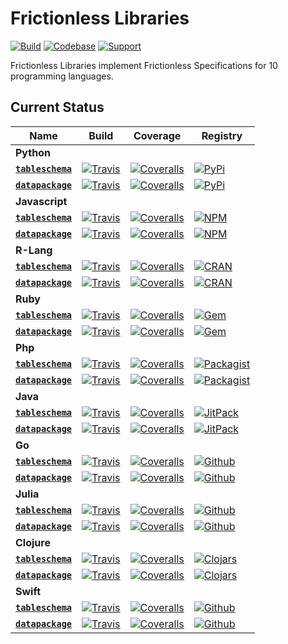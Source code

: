 # Frictionless Libraries

[![Build](https://img.shields.io/github/workflow/status/frictionlessdata/libraries/general/main)](https://github.com/frictionlessdata/libraries/actions)
[![Codebase](https://img.shields.io/badge/codebase-github-brightgreen)](https://github.com/frictionlessdata/libraries)
[![Support](https://img.shields.io/badge/support-discord-brightgreen)](https://discord.com/channels/695635777199145130/695635777199145133)

Frictionless Libraries implement Frictionless Specifications for 10 programming languages.

## Current Status

Name  | Build | Coverage | Registry
----- | ----- | -------- | --------
**Python** |
**<a href="https://github.com/frictionlessdata/tableschema-py">`tableschema`</a>** | [![Travis](https://img.shields.io/travis/frictionlessdata/tableschema-py/master.svg)](https://travis-ci.org/frictionlessdata/tableschema-py) | [![Coveralls](http://img.shields.io/coveralls/frictionlessdata/tableschema-py.svg?branch=master)](https://coveralls.io/r/frictionlessdata/tableschema-py?branch=master) | [![PyPi](https://img.shields.io/pypi/v/tableschema.svg)](https://pypi.python.org/pypi/tableschema)
**<a href="https://github.com/frictionlessdata/datapackage-py">`datapackage`</a>** | [![Travis](https://img.shields.io/travis/frictionlessdata/datapackage-py/master.svg)](https://travis-ci.org/frictionlessdata/datapackage-py) | [![Coveralls](http://img.shields.io/coveralls/frictionlessdata/datapackage-py.svg?branch=master)](https://coveralls.io/r/frictionlessdata/datapackage-py?branch=master) | [![PyPi](https://img.shields.io/pypi/v/datapackage.svg)](https://pypi.python.org/pypi/datapackage)
**Javascript** |
**<a href="https://github.com/frictionlessdata/tableschema-js">`tableschema`</a>** | [![Travis](https://img.shields.io/travis/frictionlessdata/tableschema-js/master.svg)](https://travis-ci.org/frictionlessdata/tableschema-js) | [![Coveralls](http://img.shields.io/coveralls/frictionlessdata/tableschema-js.svg?branch=master)](https://coveralls.io/r/frictionlessdata/tableschema-js?branch=master) | [![NPM](https://img.shields.io/npm/v/tableschema.svg)](https://www.npmjs.com/package/tableschema)
**<a href="https://github.com/frictionlessdata/datapackage-js">`datapackage`</a>** | [![Travis](https://img.shields.io/travis/frictionlessdata/datapackage-js/master.svg)](https://travis-ci.org/frictionlessdata/datapackage-js) | [![Coveralls](http://img.shields.io/coveralls/frictionlessdata/datapackage-js.svg?branch=master)](https://coveralls.io/r/frictionlessdata/datapackage-js?branch=master) | [![NPM](https://img.shields.io/npm/v/datapackage.svg)](https://www.npmjs.com/package/datapackage)
**R-Lang** |
**<a href="https://github.com/frictionlessdata/tableschema-r">`tableschema`</a>** | [![Travis](https://img.shields.io/travis/frictionlessdata/tableschema-r/master.svg)](https://travis-ci.org/frictionlessdata/tableschema-r) | [![Coveralls](http://img.shields.io/coveralls/frictionlessdata/tableschema-r.svg?branch=master)](https://coveralls.io/r/frictionlessdata/tableschema-r?branch=master) | [![CRAN](https://img.shields.io/cran/v/tableschema.r.svg)](https://cran.rstudio.com/web/packages/tableschema.r/index.html)
**<a href="https://github.com/frictionlessdata/datapackage-r">`datapackage`</a>** | [![Travis](https://img.shields.io/travis/frictionlessdata/datapackage-r/master.svg)](https://travis-ci.org/frictionlessdata/datapackage-r) | [![Coveralls](http://img.shields.io/coveralls/frictionlessdata/datapackage-r.svg?branch=master)](https://coveralls.io/r/frictionlessdata/datapackage-r?branch=master) | [![CRAN](https://img.shields.io/cran/v/datapackage.r.svg)](https://cran.rstudio.com/web/packages/datapackage.r/index.html)
**Ruby** |
**<a href="https://github.com/frictionlessdata/tableschema-rb">`tableschema`</a>** | [![Travis](https://img.shields.io/travis/frictionlessdata/tableschema-rb/master.svg)](https://travis-ci.org/frictionlessdata/tableschema-rb) | [![Coveralls](http://img.shields.io/coveralls/frictionlessdata/tableschema-rb.svg?branch=master)](https://coveralls.io/r/frictionlessdata/tableschema-rb?branch=master) | [![Gem](http://img.shields.io/gem/v/tableschema.svg)](https://rubygems.org/gems/tableschema)
**<a href="https://github.com/frictionlessdata/datapackage-rb">`datapackage`</a>** | [![Travis](https://img.shields.io/travis/frictionlessdata/datapackage-rb/master.svg)](https://travis-ci.org/frictionlessdata/datapackage-rb) | [![Coveralls](http://img.shields.io/coveralls/frictionlessdata/datapackage-rb.svg?branch=master)](https://coveralls.io/r/frictionlessdata/datapackage-rb?branch=master) | [![Gem](http://img.shields.io/gem/v/datapackage.svg)](https://rubygems.org/gems/datapackage)
**Php** |
**<a href="https://github.com/frictionlessdata/tableschema-php">`tableschema`</a>** | [![Travis](https://img.shields.io/travis/frictionlessdata/tableschema-php/master.svg)](https://travis-ci.org/frictionlessdata/tableschema-php) | [![Coveralls](http://img.shields.io/coveralls/frictionlessdata/tableschema-php.svg?branch=master)](https://coveralls.io/r/frictionlessdata/tableschema-php?branch=master) | [![Packagist](https://img.shields.io/packagist/v/frictionlessdata/tableschema.svg)](https://packagist.org/packages/frictionlessdata/tableschema)
**<a href="https://github.com/frictionlessdata/datapackage-php">`datapackage`</a>** | [![Travis](https://img.shields.io/travis/frictionlessdata/datapackage-php/master.svg)](https://travis-ci.org/frictionlessdata/datapackage-php) | [![Coveralls](http://img.shields.io/coveralls/frictionlessdata/datapackage-php.svg?branch=master)](https://coveralls.io/r/frictionlessdata/datapackage-php?branch=master) | [![Packagist](https://img.shields.io/packagist/v/frictionlessdata/datapackage.svg)](https://packagist.org/packages/frictionlessdata/datapackage)
**Java** |
**<a href="https://github.com/frictionlessdata/tableschema-java">`tableschema`</a>** | [![Travis](https://img.shields.io/travis/frictionlessdata/tableschema-java/master.svg)](https://travis-ci.org/frictionlessdata/tableschema-java) | [![Coveralls](http://img.shields.io/coveralls/frictionlessdata/tableschema-java.svg?branch=master)](https://coveralls.io/r/frictionlessdata/tableschema-java?branch=master) | [![JitPack](https://img.shields.io/jitpack/v/github/frictionlessdata/tableschema-java)](https://jitpack.io/#frictionlessdata/tableschema-java)
**<a href="https://github.com/frictionlessdata/datapackage-java">`datapackage`</a>** | [![Travis](https://img.shields.io/travis/frictionlessdata/datapackage-java/master.svg)](https://travis-ci.org/frictionlessdata/datapackage-java) | [![Coveralls](http://img.shields.io/coveralls/frictionlessdata/datapackage-java.svg?branch=master)](https://coveralls.io/r/frictionlessdata/datapackage-java?branch=master) | [![JitPack](https://img.shields.io/jitpack/v/github/frictionlessdata/datapackage-java)](https://jitpack.io/#frictionlessdata/datapackage-java)
**Go** |
**<a href="https://github.com/frictionlessdata/tableschema-go">`tableschema`</a>** | [![Travis](https://img.shields.io/travis/frictionlessdata/tableschema-go/master.svg)](https://travis-ci.org/frictionlessdata/tableschema-go) | [![Coveralls](http://img.shields.io/coveralls/frictionlessdata/tableschema-go.svg?branch=master)](https://coveralls.io/r/frictionlessdata/tableschema-go?branch=master) | [![Github](https://img.shields.io/github/v/release/frictionlessdata/tableschema-go?sort=semver&label=github)](https://github.com/frictionlessdata/tableschema-go/releases)
**<a href="https://github.com/frictionlessdata/datapackage-go">`datapackage`</a>** | [![Travis](https://img.shields.io/travis/frictionlessdata/datapackage-go/master.svg)](https://travis-ci.org/frictionlessdata/datapackage-go) | [![Coveralls](http://img.shields.io/coveralls/frictionlessdata/datapackage-go.svg?branch=master)](https://coveralls.io/r/frictionlessdata/datapackage-go?branch=master) | [![Github](https://img.shields.io/github/v/release/frictionlessdata/datapackage-go?sort=semver&label=github)](https://github.com/frictionlessdata/datapackage-go/releases)
**Julia** |
**<a href="https://github.com/frictionlessdata/TableSchema.jl">`tableschema`</a>** | [![Travis](https://img.shields.io/travis/frictionlessdata/TableSchema.jl/master.svg)](https://travis-ci.org/frictionlessdata/TableSchema.jl) | [![Coveralls](http://img.shields.io/coveralls/frictionlessdata/TableSchema.jl.svg?branch=master)](https://coveralls.io/r/frictionlessdata/TableSchema.jl?branch=master) | [![Github](https://img.shields.io/github/v/release/frictionlessdata/TableSchema.jl?sort=semver&label=github)](https://github.com/frictionlessdata/TableSchema.jl/releases)
**<a href="https://github.com/frictionlessdata/DataPackage.jl">`datapackage`</a>** | [![Travis](https://img.shields.io/travis/frictionlessdata/DataPackage.jl/master.svg)](https://travis-ci.org/frictionlessdata/DataPackage.jl) | [![Coveralls](http://img.shields.io/coveralls/frictionlessdata/DataPackage.jl.svg?branch=master)](https://coveralls.io/r/frictionlessdata/DataPackage.jl?branch=master) | [![Github](https://img.shields.io/github/v/release/frictionlessdata/DataPackage.jl?sort=semver&label=github)](https://github.com/frictionlessdata/DataPackage.jl/releases)
**Clojure** |
**<a href="https://github.com/frictionlessdata/tableschema-clj">`tableschema`</a>** | [![Travis](https://img.shields.io/travis/frictionlessdata/tableschema-clj/master.svg)](https://travis-ci.org/frictionlessdata/tableschema-clj) | [![Coveralls](http://img.shields.io/coveralls/frictionlessdata/tableschema-clj.svg?branch=master)](https://coveralls.io/r/frictionlessdata/tableschema-clj?branch=master) | [![Clojars](https://img.shields.io/clojars/v/tableschema.svg)](https://clojars.org/tableschema)
**<a href="https://github.com/frictionlessdata/datapackage-clj">`datapackage`</a>** | [![Travis](https://img.shields.io/travis/frictionlessdata/datapackage-clj/master.svg)](https://travis-ci.org/frictionlessdata/datapackage-clj) | [![Coveralls](http://img.shields.io/coveralls/frictionlessdata/datapackage-clj.svg?branch=master)](https://coveralls.io/r/frictionlessdata/datapackage-clj?branch=master) | [![Clojars](https://img.shields.io/clojars/v/datapackage.svg)](https://clojars.org/datapackage)
**Swift** |
**<a href="https://github.com/frictionlessdata/tableschema-swift">`tableschema`</a>** | [![Travis](https://img.shields.io/travis/frictionlessdata/tableschema-swift/main.svg)](https://travis-ci.org/frictionlessdata/tableschema-swift) | [![Coveralls](http://img.shields.io/coveralls/frictionlessdata/tableschema-swift.svg?branch=main)](https://coveralls.io/r/frictionlessdata/tableschema-swift?branch=main) | [![Github](https://img.shields.io/github/v/release/frictionlessdata/tableschema-swift?sort=semver&label=github)](https://github.com/frictionlessdata/tableschema-swift/releases)
**<a href="https://github.com/frictionlessdata/datapackage-swift">`datapackage`</a>** | [![Travis](https://img.shields.io/travis/frictionlessdata/datapackage-swift/main.svg)](https://travis-ci.org/frictionlessdata/datapackage-swift) | [![Coveralls](http://img.shields.io/coveralls/frictionlessdata/datapackage-swift.svg?branch=main)](https://coveralls.io/r/frictionlessdata/datapackage-swift?branch=main) | [![Github](https://img.shields.io/github/v/release/frictionlessdata/datapackage-swift?sort=semver&label=github)](https://github.com/frictionlessdata/datapackage-swift/releases)
